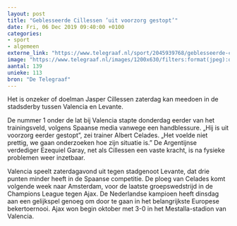 ```yaml
---
layout: post
title: "Geblesseerde Cillessen ’uit voorzorg gestopt’"
date: Fri, 06 Dec 2019 09:40:00 +0100
categories: 
- sport 
- algemeen 
externe_link: "https://www.telegraaf.nl/sport/2045939768/geblesseerde-cillessen-uit-voorzorg-gestopt"
image: "https://www.telegraaf.nl/images/1200x630/filters:format(jpeg):quality(80)/cdn-kiosk-api.telegraaf.nl/2a1dde5e-1804-11ea-a931-02c309bc01c1.JPG"
aantal: 139
unieke: 113
bron: "De Telegraaf"
---
```


<p class="intro">Het is onzeker of doelman Jasper Cillessen zaterdag kan meedoen in de stadsderby tussen Valencia en Levante.</p> <p>De nummer 1 onder de lat bij Valencia stapte donderdag eerder van het trainingsveld, volgens Spaanse media vanwege een handblessure. „Hij is uit voorzorg eerder gestopt”, zei trainer Albert Celades. „Het voelde niet prettig, we gaan onderzoeken hoe zijn situatie is.” De Argentijnse verdediger Ezequiel Garay, net als Cillessen een vaste kracht, is na fysieke problemen weer inzetbaar.</p><p>Valencia speelt zaterdagavond uit tegen stadgenoot Levante, dat drie punten minder heeft in de Spaanse competitie. De ploeg van Celades komt volgende week naar Amsterdam, voor de laatste groepswedstrijd in de Champions League tegen Ajax. De Nederlandse kampioen heeft dinsdag aan een gelijkspel genoeg om door te gaan in het belangrijkste Europese bekertoernooi. Ajax won begin oktober met 3-0 in het Mestalla-stadion van Valencia.</p>
